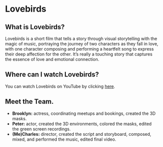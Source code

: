 # Lovebirds
## What is Lovebirds?
Lovebirds is a short film that tells a story through visual storytelling with the magic of music, portraying the journey of two characters as they fall in love, with one character composing and performing a heartfelt song to express their deep affection for the other. It’s really a touching story that captures the essence of love and emotional connection.

## Where can I watch Lovebirds?
You can watch Lovebirds on YouTube by clicking [here](https://www.youtube.com/watch?v=8gAp6tZXITM&t=2s&ab_channel=CharlesSamonte). 

## Meet the Team.
- **Brooklyn:** actress, coordinating meetups and bookings, created the 3D masks.
- **Peter:** actor, created the 3D environments, colored the masks, edited the green screen recordings.
- **(Me)Charles:** director, created the script and storyboard, composed, mixed, and performed the music, edited final video.
